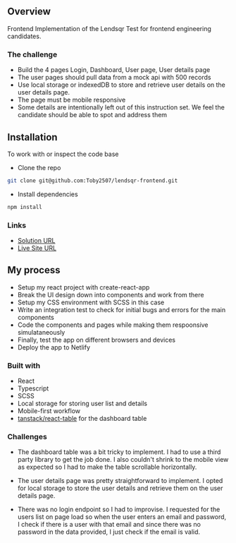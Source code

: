 ## Overview

Frontend Implementation of the Lendsqr Test for frontend engineering candidates.

### The challenge

- Build the 4 pages Login, Dashboard, User page, User details page
- The user pages should pull data from a mock api with 500 records
- Use local storage or indexedDB to store and retrieve user details on the user details page.
- The page must be mobile responsive
- Some details are intentionally left out of this instruction set. We feel the candidate should be able to spot and address them

## Installation

To work with or inspect the code base

- Clone the repo

```bash
git clone git@github.com:Toby2507/lendsqr-frontend.git
```

- Install dependencies

```bash
npm install
```

### Links

- [Solution URL](https://github.com/Toby2507/lendsqr-frontend)
- [Live Site URL](https://oluwatobi-salau-lendsqr-fe-test.netlify.app/)

## My process

- Setup my react project with create-react-app
- Break the UI design down into components and work from there
- Setup my CSS environment with SCSS in this case
- Write an integration test to check for initial bugs and errors for the main components
- Code the components and pages while making them respoonsive simulataneously
- Finally, test the app on different browsers and devices
- Deploy the app to Netlify

### Built with

- React
- Typescript
- SCSS
- Local storage for storing user list and details
- Mobile-first workflow
- [tanstack/react-table](https://tanstack.com/table/v8/docs/guide/introduction) for the dashboard table

### Challenges

- The dashboard table was a bit tricky to implement. I had to use a third party library to get the job done. I also couldn't shrink to the mobile view as expected so I had to make the table scrollable horizontally.

- The user details page was pretty straightforward to implement. I opted for local storage to store the user details and retrieve them on the user details page.

- There was no login endpoint so I had to improvise. I requested for the users list on page load so when the user enters an email and password, I check if there is a user with that email and since there was no password in the data provided, I just check if the email is valid.
